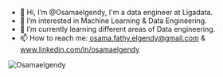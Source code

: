 - 👋 Hi, I’m @Osamaelgendy, I'm a data engineer at Ligadata.
- 👀 I’m interested in Machine Learning & Data Engineering.
- 🌱 I’m currently learning different areas of Data engineering.
- 📫 How to reach me: osama.fathy.elgendy@gmail.com & www.linkedin.com/in/osamaelgendy
<p align="left"> <img src="https://komarev.com/ghpvc/?username=Osamaelgendy&label=Profile%20views&color=0e75b6&style=flat" alt="Osamaelgendy" /> </p>
<!---
Osamaelgendy/Osamaelgendy is a ✨ special ✨ repository because its `README.md` (this file) appears on your GitHub profile.
You can click the Preview link to take a look at your changes.
--->
